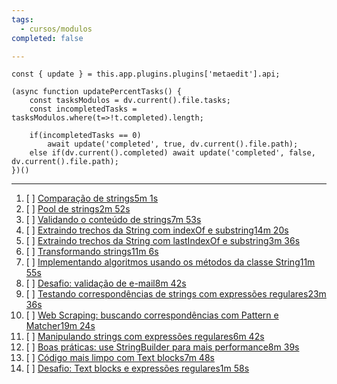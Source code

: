 ```yaml
---
tags:
  - cursos/modulos
completed: false

---
```


```dataviewjs
const { update } = this.app.plugins.plugins['metaedit'].api;

(async function updatePercentTasks() {
	const tasksModulos = dv.current().file.tasks;
	const incompletedTasks = tasksModulos.where(t=>!t.completed).length;
	
	if(incompletedTasks == 0)
		await update('completed', true, dv.current().file.path);
	else if(dv.current().completed) await update('completed', false, dv.current().file.path);
})()
```
---
1. [ ] [Comparação de strings5m 1s](https://app.algaworks.com/aulas/4715/comparacao-de-strings)
2. [ ] [Pool de strings2m 52s](https://app.algaworks.com/aulas/4716/pool-de-strings)
3. [ ] [Validando o conteúdo de strings7m 53s](https://app.algaworks.com/aulas/4717/validando-o-conteudo-de-strings)
4. [ ] [Extraindo trechos da String com indexOf e substring14m 20s](https://app.algaworks.com/aulas/4718/extraindo-trechos-da-string-com-indexof-e-substring)
5. [ ] [Extraindo trechos da String com lastIndexOf e substring3m 36s](https://app.algaworks.com/aulas/4719/extraindo-trechos-da-string-com-lastindexof-e-substring)
6. [ ] [Transformando strings11m 6s](https://app.algaworks.com/aulas/4720/transformando-strings)
7. [ ] [Implementando algoritmos usando os métodos da classe String11m 55s](https://app.algaworks.com/aulas/4721/implementando-algoritmos-usando-os-metodos-da-classe-string)
8. [ ] [Desafio: validação de e-mail8m 42s](https://app.algaworks.com/aulas/4722/desafio-validacao-de-e-mail)
9. [ ] [Testando correspondências de strings com expressões regulares23m 36s](https://app.algaworks.com/aulas/4723/testando-correspondencias-de-strings-com-expressoes-regulares)
10. [ ] [Web Scraping: buscando correspondências com Pattern e Matcher19m 24s](https://app.algaworks.com/aulas/4724/web-scraping-buscando-correspondencias-com-pattern-e-matcher)
11. [ ] [Manipulando strings com expressões regulares6m 42s](https://app.algaworks.com/aulas/4725/manipulando-strings-com-expressoes-regulares)
12. [ ] [Boas práticas: use StringBuilder para mais performance8m 39s](https://app.algaworks.com/aulas/4726/boas-praticas-use-stringbuilder-para-mais-performance)
13. [ ] [Código mais limpo com Text blocks7m 48s](https://app.algaworks.com/aulas/4727/codigo-mais-limpo-com-text-blocks)
14. [ ] [Desafio: Text blocks e expressões regulares1m 58s](https://app.algaworks.com/aulas/4728/desafio-text-blocks-e-expressoes-regulares)